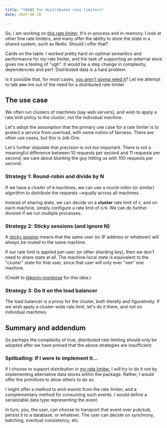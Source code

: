 ```yaml
---
title: "YAGNI for distributed rate limiters"
date: 2025-08-28

---
```


So, I am working on [this rate limiter](https://github.com/clipperhouse/rate).
It's in-process and in-memory. I look at other fine rate limiters, and many
offer the ability to store the state in a shared system, such as Redis. Should
I offer that?

Cards on the table: I worked pretty hard on optimal semantics and performance
for my rate limiter, and the task of supporting an external store gives me a
feeling of "ugh". It would be a step change in complexity, dependencies and
perf. Distributed data is a hard problem.

Is it possible that, for most cases,
[you aren't gonna need it](https://en.wikipedia.org/wiki/You_aren%27t_gonna_need_it)?
Let me attempt to talk ~~you~~ me out of the need for a distributed rate
limiter.

## The use case

We often run clusters of machines (say web servers), and wish to apply a rate
limit policy to the _cluster_, not the individual machine.

Let's adopt the assumption that the primary use case for a rate limiter is to
protect a service from overload, with some notion of fairness. There are other
use cases, but this is Job One.

Let's further stipulate that precision is not _too_ important. There is not a
meaningful difference between 10 requests per second and 11 requests per second;
we care about blunting the guy hitting us with 100 requests per second.

### Strategy 1: Round-robin and divide by N

If we have a cluster of `N` machines, we can use a round-robin (or similar)
algorithm to distribute the requests ~equally across all machines.

Instead of sharing state, we can decide on a **cluster** rate limit of `X`, and
on each machine, simply configure a rate limit of `X/N`. We can do further
division if we run mutliple processes.

### Strategy 2: Sticky sessions (and ignore N)

A [sticky session](https://docs.aws.amazon.com/prescriptive-guidance/latest/load-balancer-stickiness/welcome.html)
means that the same user (or IP address or whatever) will always be routed to
the same machine.

If our rate limit is applied per-user (or other sharding key), then we don't
need to share state at all. The machine-local state is equivalent to the
"cluster" state for that user, since that user will only ever "see"
one machine.

(Credit to [@kevin-montrose](https://github.com/kevin-montrose) for this idea.)

### Strategy 3: Do it on the load balancer

The load balancer is a proxy for the cluster, both literally and figuratively.
If we wish apply a cluster-wide rate limit, let's do it there, and not on
individual machines.

## Summary and addendum

So perhaps the complexity of true, distributed rate limiting should only be
adopted after we have proved that the above strategies are insufficient.

### Spitballing: if I were to implement it...

If I choose to support distribution in
 [my rate limiter](https://github.com/clipperhouse/rate), I will try to do it
_not_ by implementing alternative data stores within the package. Rather, I
would offer the primitives to allow others to do so.

I might offer a method to emit events from the rate limiter, and a complementary
method for consuming such events. I would define a serializable data type
representing the event.

In turn, you, the user, can choose to transport that event over pub/sub,
persist it to a database, or whatever. The user can decide on synchrony,
batching, eventual consistency, etc.
